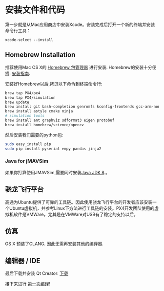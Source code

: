 # 安装文件和代码
第一步就是从Mac应用商店中安装Xcode。安装完成后打开一个新的终端并安装命令行工具：

```
xcode-select --install
```

## Homebrew Installation

推荐使用Mac OS X的 [Homebrew 包管理器](http://mxcl.github.com/homebrew/) 进行安装. Homebrew的安装十分便捷: [安装指南](http://mxcl.github.com/homebrew/).

安装好Homebrew以后,拷贝以下命令到终端命令行:



```sh
brew tap PX4/px4
brew tap PX4/simulation
brew update
brew install git bash-completion genromfs kconfig-frontends gcc-arm-none-eabi
brew install astyle cmake ninja
# simulation tools
brew install ant graphviz sdformat3 eigen protobuf
brew install homebrew/science/opencv
```

然后安装我们需要的python包:



```sh
sudo easy_install pip
sudo pip install pyserial empy pandas jinja2
```

### Java for jMAVSim

如果你打算使用JMAVSim,需要同时安装[Java JDK 8](http://www.oracle.com/technetwork/java/javase/downloads/jdk8-downloads-2133151.html).。

## 骁龙飞行平台

高通为Ubuntu提供了可靠的工具链。因此使用骁龙飞行平台的开发者应该安装一个Ubuntu虚拟机，并参考Linux下方法进行工具链的安装。PX4开发团队使用的虚拟机软件是VMWare，尤其是在VMWare对USB有了稳定的支持以后。

## 仿真

OS X 预装了CLANG. 因此无需再安装其他的编译器.

## 编辑器 / IDE

最后下载并安装 Qt Creator: [下载](http://www.qt.io/download-open-source/#section-6)

接下来进行 [第一次编译](../1_Getting-Started/building_the_code.md)!
